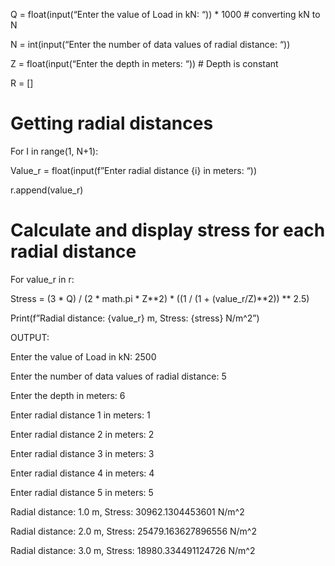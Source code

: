 Q = float(input(“Enter the value of Load in kN: “)) * 1000 # converting kN to N

N = int(input(“Enter the number of data values of radial distance: “))

Z = float(input(“Enter the depth in meters: “)) # Depth is constant

R = []

# Getting radial distances

For I in range(1, N+1):

 Value_r = float(input(f”Enter radial distance {i} in meters: “))

 r.append(value_r)

# Calculate and display stress for each radial distance

For value_r in r:

 Stress = (3 * Q) / (2 * math.pi * Z**2) * ((1 / (1 + (value_r/Z)**2)) ** 2.5)

 Print(f”Radial distance: {value_r} m, Stress: {stress} N/m^2”)

OUTPUT:

Enter the value of Load in kN: 2500

Enter the number of data values of radial distance: 5

Enter the depth in meters: 6

Enter radial distance 1 in meters: 1

Enter radial distance 2 in meters: 2

Enter radial distance 3 in meters: 3

Enter radial distance 4 in meters: 4

Enter radial distance 5 in meters: 5

Radial distance: 1.0 m, Stress: 30962.1304453601 N/m^2

Radial distance: 2.0 m, Stress: 25479.163627896556 N/m^2

Radial distance: 3.0 m, Stress: 18980.334491124726 N/m^2
